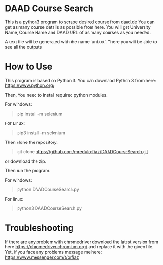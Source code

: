 # DAAD Course Search
This is a python3 program to scrape desired course from daad.de You can get as many course details as possible from here. You will get University Name, Course Name and DAAD URL of as many courses as you needed.

A text file will be generated with the name 'uni.txt'. There you will be able to see all the outputs

# How to Use
This program is based on Python 3. You can downlaod Python 3 from here: https://www.python.org/

Then, You need to install required python modules.

For windows:
> pip install -m selenium

For Linux:
> pip3 install -m selenium


Then clone the repository.

> git clone https://github.com/mredulorfiaz/DAADCourseSearch.git

or download the zip.

Then run the program.

For windows:

> python DAADCourseSearch.py

For linux:

> python3 DAADCourseSearch.py

# Troubleshooting
If there are any problem with chromedriver download the latest version from here https://chromedriver.chromium.org/ and replace it with the given file. Yet, if you face any problems message me here: https://www.messenger.com/t/orfiaz
